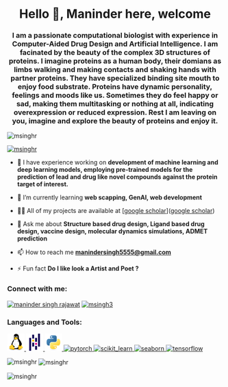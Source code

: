 <h1 align="center">Hello 👋, Maninder here, welcome</h1>
<h3 align="center">I am a passionate computational biologist with experience in Computer-Aided Drug Design and Artificial Intelligence. I am facinated by the beauty of the complex 3D structures of proteins. I imagine proteins as a human body, their domians as limbs walking and making contacts and shaking hands with partner proteins. They have specialized binding site mouth to enjoy food substrate. Proteins have dynamic personality, feelings and moods like us. Sometimes they do feel happy or sad, making them multitasking or nothing at all, indicating overexpression or reduced expression. Rest I am leaving on you, imagine and explore the beauty of proteins and enjoy it.</h3>

<p align="left"> <img src="https://komarev.com/ghpvc/?username=msinghr&label=Profile%20views&color=0e75b6&style=flat" alt="msinghr" /> </p>

<p align="left"> <a href="https://github.com/ryo-ma/github-profile-trophy"><img src="https://github-profile-trophy.vercel.app/?username=msinghr" alt="msinghr" /></a> </p>

- 🔭 I have experience working on **development of machine learning and deep learning models, employing pre-trained models for the prediction of lead and drug like novel compounds against the protein target of interest.**

- 🌱 I’m currently learning **web scapping, GenAI, web development**

- 👨‍💻 All of my projects are available at [[google scholar](https://scholar.google.com/citations?user=Zm3DdvkAAAAJ&hl=en)]([google scholar](https://scholar.google.com/citations?user=Zm3DdvkAAAAJ&hl=en))

- 💬 Ask me about **Structure based drug design, Ligand based drug design, vaccine design, molecular dynamics simulations, ADMET prediction**

- 📫 How to reach me **manindersingh5555@gmail.com**

- ⚡ Fun fact **Do I like look a Artist and Poet ?**

<h3 align="left">Connect with me:</h3>
<p align="left">
<a href="https://linkedin.com/in/maninder singh rajawat" target="blank"><img align="center" src="https://raw.githubusercontent.com/rahuldkjain/github-profile-readme-generator/master/src/images/icons/Social/linked-in-alt.svg" alt="maninder singh rajawat" height="30" width="40" /></a>
<a href="https://kaggle.com/msingh3" target="blank"><img align="center" src="https://raw.githubusercontent.com/rahuldkjain/github-profile-readme-generator/master/src/images/icons/Social/kaggle.svg" alt="msingh3" height="30" width="40" /></a>
</p>

<h3 align="left">Languages and Tools:</h3>
<p align="left"> <a href="https://www.linux.org/" target="_blank" rel="noreferrer"> <img src="https://raw.githubusercontent.com/devicons/devicon/master/icons/linux/linux-original.svg" alt="linux" width="40" height="40"/> </a> <a href="https://pandas.pydata.org/" target="_blank" rel="noreferrer"> <img src="https://raw.githubusercontent.com/devicons/devicon/2ae2a900d2f041da66e950e4d48052658d850630/icons/pandas/pandas-original.svg" alt="pandas" width="40" height="40"/> </a> <a href="https://www.python.org" target="_blank" rel="noreferrer"> <img src="https://raw.githubusercontent.com/devicons/devicon/master/icons/python/python-original.svg" alt="python" width="40" height="40"/> </a> <a href="https://pytorch.org/" target="_blank" rel="noreferrer"> <img src="https://www.vectorlogo.zone/logos/pytorch/pytorch-icon.svg" alt="pytorch" width="40" height="40"/> </a> <a href="https://scikit-learn.org/" target="_blank" rel="noreferrer"> <img src="https://upload.wikimedia.org/wikipedia/commons/0/05/Scikit_learn_logo_small.svg" alt="scikit_learn" width="40" height="40"/> </a> <a href="https://seaborn.pydata.org/" target="_blank" rel="noreferrer"> <img src="https://seaborn.pydata.org/_images/logo-mark-lightbg.svg" alt="seaborn" width="40" height="40"/> </a> <a href="https://www.tensorflow.org" target="_blank" rel="noreferrer"> <img src="https://www.vectorlogo.zone/logos/tensorflow/tensorflow-icon.svg" alt="tensorflow" width="40" height="40"/> </a> </p>

<p><img align="left" src="https://github-readme-stats.vercel.app/api/top-langs?username=msinghr&show_icons=true&locale=en&layout=compact" alt="msinghr" /></p>

<p>&nbsp;<img align="center" src="https://github-readme-stats.vercel.app/api?username=msinghr&show_icons=true&locale=en" alt="msinghr" /></p>

<p><img align="center" src="https://github-readme-streak-stats.herokuapp.com/?user=msinghr&" alt="msinghr" /></p>
